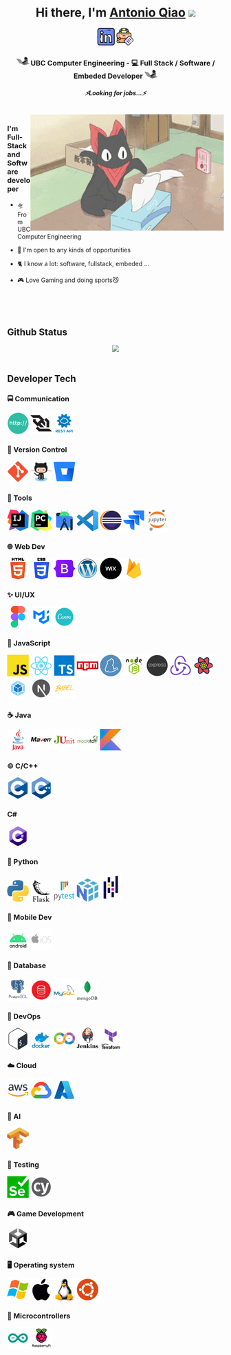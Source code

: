 <div align="center">
   <h1>Hi there, I'm <a href="#">Antonio Qiao</a> <img src="https://media.giphy.com/media/hvRJCLFzcasrR4ia7z/giphy.gif" width="25px"> </h1>
</div>

<div align='center'>
  <a href="https://www.linkedin.com/in/antonio-qiao/"><img height="40" src="./Assets/icons/linkedin.png"></a>
  <a href="https://qghportfolio.vercel.app/"><img height="40" src="./Assets/icons/portfolio.png"></a>
 </div>

<div align="center">
  <h3>
    <img src="./Assets/gif/cat_typing.gif" width="30"> 
    UBC Computer Engineering - 💻 Full Stack / Software / Embeded Developer 
    <img src="./Assets/gif/cat_typing.gif" width="30">
  </h3>
</div>
 
 <h4 align="center">
   <i>⚡️Looking for jobs...⚡️</i>
  </h4>
 
<br />

<img align="right" height="270px" width="450px" alt="GIF" src="./Assets/gif/Sakamoto.gif" />
  <h3> I'm Full-Stack and Software developer</h3>

- 🛸 From UBC Computer Engineering

- 🔭 I'm open to any kinds of opportunities

- 🐈 I know a lot: software, fullstack, embeded ...

- 🎮 Love Gaming and doing sports😼

 <br />
 <br />
 <br />

## Github Status

<div align="center">
  <a  href="https://github.com/QGH11">
    <img height=400 src="https://github-readme-stats.vercel.app/api?username=QGH11&rank_icon=github&show_icons=true&show=reviews,discussions_started,discussions_answered,prs_merged,prs_merged_percentage">
  </a>
</div>

<br />

## Developer Tech

### 🚍 Communication

<div align="left">
  <img width="50" src="./Assets/icons/http.png" alt="http">
  <img width="50" src="./Assets/icons/websocket.png" alt="websocket">
  <img width="50" src="./Assets/icons/rest.png" alt="rest">
</div>

### 🧰 Version Control

<div align="left">
  <img width="50" src="./Assets/icons/git.png" alt="git">
  <img width="50" src="./Assets/icons/github.png" alt="github">
  <img width="50" src="./Assets/icons/bitbucket.png" alt="bitbucket">
</div>

### 🔨 Tools

<div align="left">
  <img width="50" src="./Assets/icons/intellij.png" alt="intellij">
  <img width="50" src="./Assets/icons/pycharm.png" alt="pycharm">
  <img width="50" src="./Assets/icons/android_studio.png" alt="android_studio">
  <img width="50" src="./Assets/icons/visual_studio_code.png" alt="visual_studio_code">
  <img width="50" src="./Assets/icons/eclipse.png" alt="eclipse">
  <img width="50" src="./Assets/icons/jira.png" alt="jira">
  <img width="50" src="./Assets/icons/jupyter_notebook.png" alt="jupyter_notebook">
</div>

### 🌐 Web Dev

<div align="left">
  <img width="50" src="./Assets/icons/html.png" alt="html">
  <img width="50" src="./Assets/icons/css.png" alt="css">
  <img width="50" src="./Assets/icons/bootstrap.png" alt="bootstrap">
  <img width="50" src="./Assets/icons/wordpress.png" alt="wordpress">
  <img width="50" src="./Assets/icons/wix.png" alt="wix">
  <img width="50" src="./Assets/icons/firebase.png" alt  ="firebase">
</div>

### ✨ UI/UX

<div align="left">
  <img width="50" src="./Assets/icons/figma.png" alt="figma">
  <img width="50" src="./Assets/icons/material_ui.png" alt="material_ui">
  <img width="50" src="./Assets/icons/canva.png" alt="canva">
</div>

### 📜 JavaScript

<div align="left">
  <img width="50" src="./Assets/icons/javascript.png" alt="javascript">
  <img width="50" src="./Assets/icons/react.png" alt="react">
  <img width="50" src="./Assets/icons/typescript.png" alt="typescript">
  <img width="50" src="./Assets/icons/npm.png" alt="npm">
  <img width="50" src="./Assets/icons/yarn.png" alt="yarn">
  <img width="50" src="./Assets/icons/node_js.png" alt="node_js">
  <img width="50" src="./Assets/icons/express.png" alt="express">
  <img width="50" src="./Assets/icons/redux.png" alt="redux">
  <img width="50" src="./Assets/icons/react_query.png" alt="react_query">
  <img width="50" src="./Assets/icons/webpack.png" alt="webpack">
  <img width="50" src="./Assets/icons/next_js.png" alt="next_js">
  <img width="50" src="./Assets/icons/babel.png" alt="babel">
</div>

### ☕ Java

<div align="left">
  <img width="50" src="./Assets/icons/java.png" alt="java">
  <img width="50" src="./Assets/icons/maven.png" alt="maven">
  <img width="50" src="./Assets/icons/junit.png" alt="junit">
  <img width="50" src="./Assets/icons/mocikto.png" alt="mocikto">
  <img width="50" src="./Assets/icons/kotlin.png" alt="kotlin">
</div>

### ©️ C/C++

<div align="left">
  <img width="50" src="./Assets/icons/c.png" alt="c">
  <img width="50" src="./Assets/icons/c++.png" alt="c++">
</div>

### C#

<div align="left">
  <img width="50" src="./Assets/icons/c%23.png" alt="c%23">
</div>

### 🐍 Python

<div align="left">
  <img width="50" src="./Assets/icons/python.png" alt="python">
  <img width="50" src="./Assets/icons/flask.png" alt="maven">
  <img width="50" src="./Assets/icons/pytest.png" alt="junit">
  <img width="50" src="./Assets/icons/numpy.png" alt="numpy">
  <img width="50" src="./Assets/icons/pandas.png" alt="pandas">
</div>

### 📱 Mobile Dev

<div align="left">
  <img width="50" src="./Assets/icons/android.png" alt="android">
  <img width="50" src="./Assets/icons/ios.png" alt="ios">
</div>

### 💾 Database

<div align="left">
  <img width="50" src="./Assets/icons/PostgreSQL.png" alt="PostgreSQL">
  <img width="50" src="./Assets/icons/oracle.png" alt="oracle">
  <img width="50" src="./Assets/icons/mysql.png" alt="mysql">
  <img width="50" src="./Assets/icons/mongodb.png" alt="mongodb">
</div>

### 🤿 DevOps

<div align="left">
  <img width="50" src="./Assets/icons/bash.png" alt="bash">
  <img width="50" src="./Assets/icons/docker.png" alt="docker">
  <img width="50" src="./Assets/icons/ci_cd.png" alt="ci_cd">
  <img width="50" src="./Assets/icons/jenkins.png" alt="jenkins">
  <img width="50" src="./Assets/icons/terraform.png" alt="terraform">
</div>

### ☁️ Cloud

<div align="left">
  <img width="50" src="./Assets/icons/aws.png" alt="aws">
  <img width="50" src="./Assets/icons/gcp.png" alt="gcp">
  <img width="50" src="./Assets/icons/microsoft_azure.png" alt="microsoft_azure">
</div>

### 🤖 AI

<div align="left">
  <img width="50" src="./Assets/icons/tensorflow.png" alt="aws">
</div>

### 🧪 Testing

<div align="left">
  <img width="50" src="./Assets/icons/selenium.png" alt="selenium">
  <img width="50" src="./Assets/icons/cypress.png" alt="cypress">
</div>

### 🎮 Game Development

<div align="left">
  <img width="50" src="./Assets/icons/unity.png" alt="selenium">
</div>

### 🖥️ Operating system

<div align="left">
  <img width="50" src="./Assets/icons/windows.png" alt="windows">
  <img width="50" src="./Assets/icons/macos.png" alt="macos">
  <img width="50" src="./Assets/icons/linux.png" alt="linux">
  <img width="50" src="./Assets/icons/ubuntu.png" alt="ubuntu">
</div>

### 🔌 Microcontrollers

<div align="left">
  <img width="50" src="./Assets/icons/arduino.png" alt="arduino">
  <img width="50" src="./Assets/icons/raspberri_pi.png" alt="raspberri_pi">
</div>
